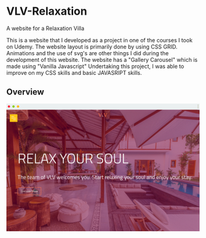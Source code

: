 # VLV-Relaxation
A website for a Relaxation Villa

This is a website that I developed as a project in one of the courses I took on Udemy.
The website layout is primarily done by using CSS GRID.
Animations and the use of svg's are other things I did during the development of this website.
The website has a "Gallery Carousel" which is made using "Vanilla Javascript"
Undertaking this project, I was able to improve on my CSS skills and basic JAVASRIPT skills.

## Overview
![screenshot](https://github.com/ibktommy/VLV-Relaxation/blob/master/screenshot.png)
